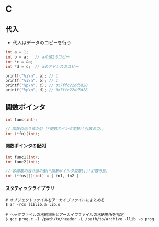 # C
## 代入
- 代入はデータのコピーを行う

```c
int a = 1;
int b = a;   // aの値1のコピー
int *c = &a;
int *d = c;  // aのアドレスのコピー

printf("%i\n", a); // 1
printf("%i\n", b); // 1
printf("%p\n", c); // 0x7ffc22dd5d28
printf("%p\n", d); // 0x7ffc22dd5d28
```

## 関数ポインタ
```c
int func(int);

// 関数の返り値の型 (*関数ポインタ変数)(引数の型);
int (*fn)(int);
```

#### 関数ポインタの配列
```c
int func1(int);
int func2(int);

// 各関数の返り値の型(*関数ポインタ変数[])(引数の型)
int (*fns[])(int) = { fn1, fn2 }
```

#### スタティックライブラリ
```
# オブジェクトファイルをアーカイブファイルにまとめる
$ ar -rcs liblib.a lib.o

# ヘッダファイルの格納場所とアーカイブファイルの格納場所を指定
$ gcc prog.c -I /path/to/header -L /path/to/archive -llib -o prog
```
